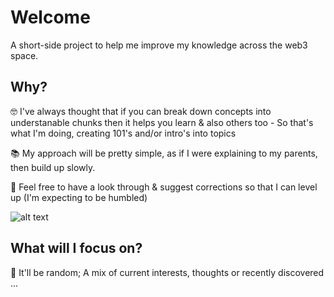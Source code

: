 # Welcome

A short-side project to help me improve my knowledge across the web3 space.

## Why?

🤓 I've always thought that if you can break down concepts into understanable chunks then it helps you learn & also others too - So that's what I'm doing, creating 101's and/or intro's into topics

📚 My approach will be pretty simple, as if I were explaining to my parents, then build up slowly.

🍄 Feel free to have a look through & suggest corrections so that I can level up (I'm expecting to be humbled)

![alt text](https://memegenerator.net/img/images/400x/13178464.jpg)

## What will I focus on?

🐇 It'll be random; A mix of current interests, thoughts or recently discovered ...
